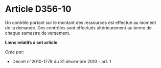 # Article D356-10

Un contrôle portant sur le montant des ressources est effectué au moment de la demande. Des contrôles sont effectués
ultérieurement au terme de chaque semestre de versement.

**Liens relatifs à cet article**

_Créé par_:

  - Décret n°2010-1778 du 31 décembre 2010 - art. 1
